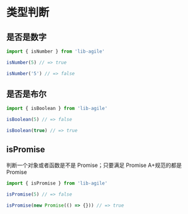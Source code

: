 # 类型判断

## 是否是数字

```javascript
import { isNumber } from 'lib-agile'

isNumber(5) // => true

isNumber('5') // => false
```

## 是否是布尔

```javascript
import { isBoolean } from 'lib-agile'

isBoolean(5) // => false

isBoolean(true) // => true
```

## isPromise

判断一个对象或者函数是不是 Promise；只要满足 Promise A+规范的都是 Promise

```javascript
import { isPromise } from 'lib-agile'

isPromise(5) // => false

isPromise(new Promise(() => {})) // => true
```
